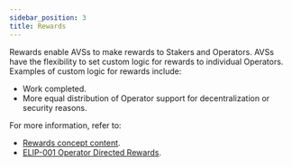 ```yaml
---
sidebar_position: 3
title: Rewards
---
```


Rewards enable AVSs to make rewards to Stakers and Operators. AVSs have the flexibility to set custom logic for rewards 
to individual Operators. Examples of custom logic for rewards include:
* Work completed.
* More equal distribution of Operator support for decentralization or security reasons.

For more information, refer to:
* [Rewards concept content](../../eigenlayer/concepts/rewards.md).
* [ELIP-001 Operator Directed Rewards](https://github.com/eigenfoundation/ELIPs/blob/main/ELIPs/ELIP-001.md#distribution-of-operator-directed-rewards).